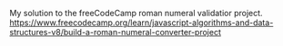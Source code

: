 My solution to the freeCodeCamp roman numeral validatior project.
https://www.freecodecamp.org/learn/javascript-algorithms-and-data-structures-v8/build-a-roman-numeral-converter-project
